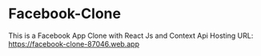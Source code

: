 # Facebook-Clone
This is a Facebook App Clone with React Js and Context Api
Hosting URL: https://facebook-clone-87046.web.app
